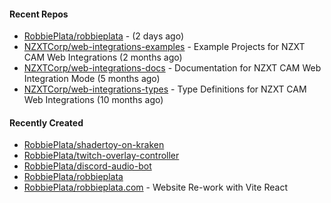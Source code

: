#### Recent Repos

- [RobbiePlata/robbieplata](https://github.com/RobbiePlata/robbieplata) -  (2 days ago)
- [NZXTCorp/web-integrations-examples](https://github.com/NZXTCorp/web-integrations-examples) - Example Projects for NZXT CAM Web Integrations (2 months ago)
- [NZXTCorp/web-integrations-docs](https://github.com/NZXTCorp/web-integrations-docs) - Documentation for NZXT CAM Web Integration Mode  (5 months ago)
- [NZXTCorp/web-integrations-types](https://github.com/NZXTCorp/web-integrations-types) - Type Definitions for NZXT CAM Web Integrations (10 months ago)

#### Recently Created
- [RobbiePlata/shadertoy-on-kraken](https://github.com/RobbiePlata/shadertoy-on-kraken)
- [RobbiePlata/twitch-overlay-controller](https://github.com/RobbiePlata/twitch-overlay-controller)
- [RobbiePlata/discord-audio-bot](https://github.com/RobbiePlata/discord-audio-bot)
- [RobbiePlata/robbieplata](https://github.com/RobbiePlata/robbieplata)
- [RobbiePlata/robbieplata.com](https://github.com/RobbiePlata/robbieplata.com) - Website Re-work with Vite React
